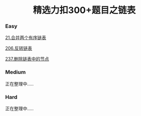 <h1 align="center">精选力扣300+题目之链表</h1>

<p id="easy"></p>

### Easy

[21.合并两个有序链表](Doc/Knowledge/算法/LeetCode题解/total/03-链表/easy/easy.md#合并两个有序链表)

[206.反转链表](Doc/Knowledge/算法/LeetCode题解/total/03-链表/easy/easy.md#反转链表)

[237.删除链表中的节点](Doc/Knowledge/算法/LeetCode题解/total/03-链表/easy/easy.md#删除链表中的节点)



<p id="medium"></p>

### Medium

正在整理中.....

<p id="hard"></p>

### Hard

正在整理中.....
